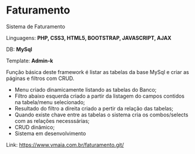 # Faturamento
Sistema de Faturamento

Linguagens: <B>PHP, CSS3, HTML5, BOOTSTRAP, JAVASCRIPT, AJAX</B>

DB: <B>MySql</B>

Template: <B>Admin-k</B>

Função básica deste framework é listar as tabelas da base MySql e criar as páginas e filtros com CRUD.

- Menu criado dinamicamente listando as tabelas do Banco;
- Filtro abaixo esquerda criado a partir da listagem do campos contidos na tabela/menu selecionado;
- Resultado do filtro a direita criado a pertir da relação das tabelas;
- Quando existe chave entre as tabelas o sistema cria os combos/selects com as relações necesssárias;
- CRUD dinâmico; 
- Sistema em desenvolvimento

Link: https://www.vmaia.com.br/faturamento.git/

